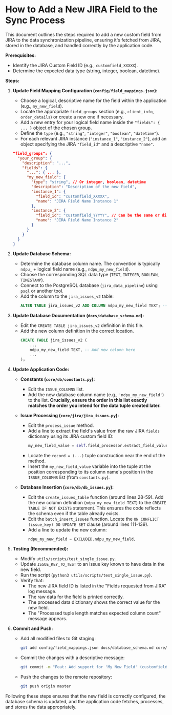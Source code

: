 # How to Add a New JIRA Field to the Sync Process

This document outlines the steps required to add a new custom field from JIRA to the data synchronization pipeline, ensuring it's fetched from JIRA, stored in the database, and handled correctly by the application code.

**Prerequisites:**

*   Identify the JIRA Custom Field ID (e.g., `customfield_XXXXX`).
*   Determine the expected data type (string, integer, boolean, datetime).

**Steps:**

1.  **Update Field Mapping Configuration (`config/field_mappings.json`):**
    *   Choose a logical, descriptive name for the field within the application (e.g., `my_new_field`).
    *   Locate the appropriate `field_groups` section (e.g., `client_info`, `order_details`) or create a new one if necessary.
    *   Add a new entry for your logical field name inside the `"fields": { ... }` object of the chosen group.
    *   Define the `type` (e.g., `"string"`, `"integer"`, `"boolean"`, `"datetime"`).
    *   For each relevant JIRA instance (`"instance_1"`, `"instance_2"`), add an object specifying the JIRA `"field_id"` and a descriptive `"name"`.

    ```json
    "field_groups": {
      "your_group": {
        "description": "...",
        "fields": {
          "...": { ... },
          "my_new_field": {
            "type": "string", // Or integer, boolean, datetime
            "description": "Description of the new field",
            "instance_1": {
              "field_id": "customfield_XXXXX",
              "name": "JIRA Field Name Instance 1"
            },
            "instance_2": {
              "field_id": "customfield_YYYYY", // Can be the same or different
              "name": "JIRA Field Name Instance 2"
            }
          }
        }
      }
    }
    ```

2.  **Update Database Schema:**
    *   Determine the database column name. The convention is typically `ndpu_` + logical field name (e.g., `ndpu_my_new_field`).
    *   Choose the corresponding SQL data type (`TEXT`, `INTEGER`, `BOOLEAN`, `TIMESTAMP`).
    *   Connect to the PostgreSQL database (`jira_data_pipeline`) using `psql` or another tool.
    *   Add the column to the `jira_issues_v2` table:
        ```sql
        ALTER TABLE jira_issues_v2 ADD COLUMN ndpu_my_new_field TEXT; -- Use appropriate type
        ```

3.  **Update Database Documentation (`docs/database_schema.md`):**
    *   Edit the `CREATE TABLE jira_issues_v2` definition in this file.
    *   Add the new column definition in the correct location.
        ```sql
        CREATE TABLE jira_issues_v2 (
            ...
            ndpu_my_new_field TEXT, -- Add new column here
            ...
        );
        ```

4.  **Update Application Code:**

    *   **Constants (`core/db/constants.py`):**
        *   Edit the `ISSUE_COLUMNS` list.
        *   Add the new database column name (e.g., `'ndpu_my_new_field'`) to the list. **Crucially, ensure the order in this list exactly matches the order you intend for the data tuple created later.**

    *   **Issue Processing (`core/jira/jira_issues.py`):**
        *   Edit the `process_issue` method.
        *   Add a line to extract the field's value from the raw JIRA `fields` dictionary using its JIRA custom field ID:
            ```python
            my_new_field_value = self.field_processor.extract_field_value(fields, 'customfield_XXXXX')
            ```
        *   Locate the `record = (...)` tuple construction near the end of the method.
        *   Insert the `my_new_field_value` variable into the tuple at the position corresponding to its column name's position in the `ISSUE_COLUMNS` list (from `constants.py`).

    *   **Database Insertion (`core/db/db_issues.py`):**
        *   Edit the `create_issues_table` function (around lines 28-59). Add the new column definition (`ndpu_my_new_field TEXT`) to the `CREATE TABLE IF NOT EXISTS` statement. This ensures the code reflects the schema even if the table already exists.
        *   Edit the `batch_insert_issues` function. Locate the `ON CONFLICT (issue_key) DO UPDATE SET` clause (around lines 111-139).
        *   Add a line to update the new column:
            ```sql
            ndpu_my_new_field = EXCLUDED.ndpu_my_new_field,
            ```

5.  **Testing (Recommended):**
    *   Modify `utils/scripts/test_single_issue.py`.
    *   Update `ISSUE_KEY_TO_TEST` to an issue key known to have data in the new field.
    *   Run the script (`python3 utils/scripts/test_single_issue.py`).
    *   Verify that:
        *   The new JIRA field ID is listed in the "Fields requested from JIRA" log message.
        *   The raw data for the field is printed correctly.
        *   The processed data dictionary shows the correct value for the new field.
        *   The "Processed tuple length matches expected column count" message appears.

6.  **Commit and Push:**
    *   Add all modified files to Git staging:
        ```bash
        git add config/field_mappings.json docs/database_schema.md core/db/constants.py core/jira/jira_issues.py core/db/db_issues.py
        ```
    *   Commit the changes with a descriptive message:
        ```bash
        git commit -m "Feat: Add support for 'My New Field' (customfield_XXXXX)"
        ```
    *   Push the changes to the remote repository:
        ```bash
        git push origin master
        ```

Following these steps ensures that the new field is correctly configured, the database schema is updated, and the application code fetches, processes, and stores the data appropriately.